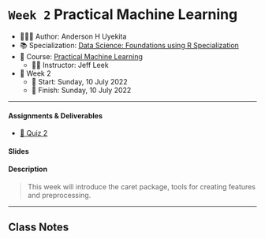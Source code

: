 `Week 2` Practical Machine Learning
================

-   👨🏻‍💻 Author: Anderson H Uyekita
-   📚 Specialization: <a
    href="https://www.coursera.org/specializations/data-science-foundations-r"
    target="_blank" rel="noopener">Data Science: Foundations using R
    Specialization</a>
-   📖 Course:
    <a href="https://www.coursera.org/learn/practical-machine-learning"
    target="_blank" rel="noopener">Practical Machine Learning</a>
    -   🧑‍🏫 Instructor: Jeff Leek
-   📆 Week 2
    -   🚦 Start: Sunday, 10 July 2022
    -   🏁 Finish: Sunday, 10 July 2022

------------------------------------------------------------------------

#### Assignments & Deliverables

-   [📝 Quiz 2](./quiz-2_practical-machine-learning.md)

#### Slides

#### Description

> This week will introduce the caret package, tools for creating
> features and preprocessing.

------------------------------------------------------------------------

## Class Notes
